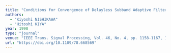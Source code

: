 ```yaml
---
title: "Conditions for Convergence of Delayless Subband Adaptive Filter and Its Efficient Implementation"
authors:
  - "Kiyoshi NISHIKAWA"
  - "Hitoshi KIYA"
year: 1998
type: "journal"
venue: "IEEE Trans. Signal Processing, Vol. 46, No. 4, pp. 1158-1167, 1998-04-01."
url: "https://doi.org/10.1109/78.668569"
---
```

